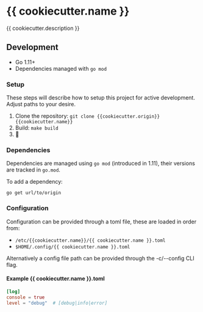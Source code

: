 # {{ cookiecutter.name }}

{{ cookiecutter.description }}


## Development

 - Go 1.11+
 - Dependencies managed with `go mod`

### Setup

These steps will describe how to setup this project for active development. Adjust paths to your desire.

1. Clone the repository: `git clone {{cookiecutter.origin}} {{cookiecutter.name}}`
2. Build: `make build`
3. 🍻

### Dependencies

Dependencies are managed using `go mod` (introduced in 1.11), their versions
are tracked in `go.mod`.

To add a dependency:
```
go get url/to/origin
```

### Configuration

Configuration can be provided through a toml file, these are loaded
in order from:

- `/etc/{{cookiecutter.name}}/{{ cookiecutter.name }}.toml`
- `$HOME/.config/{{ cookiecutter.name }}.toml`

Alternatively a config file path can be provided through the
-c/--config CLI flag.

#### Example {{ cookiecutter.name }}.toml
```toml
[log]
console = true
level = "debug"  # [debug|info|error]
```
